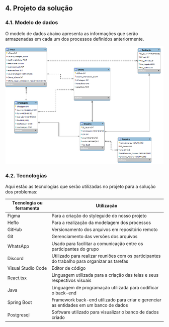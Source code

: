 ## 4. Projeto da solução

### 4.1. Modelo de dados

O modelo de dados abaixo apresenta as informações que serão armazenadas em cada um dos processos definidos anteriormente.

![Modelo de Dados](<images/MODELO DE DADOS TIS.png>)

### 4.2. Tecnologias

Aqui estão as tecnologias que serão utilizadas no projeto para a solução dos problemas:

| Tecnologia ou ferramenta | Utilização                                                                              	|
| ------------------------ | -----------------------------------------------------------------------------------------|
| Figma                	| Para a criação do styleguide do nosso projeto                                           	  |
| Heflo                	| Para a realização da modelagem dos processos                                            	  |
| GitHub               	| Versionamento dos arquivos em repositório remoto                                        	  |
| Git                  	| Gerenciamento das versões dos arquivos                                                  	  |
| WhatsApp             	| Usado para facilitar a comunicação entre os participantes do grupo                      	  |
| Discord              	| Utilizado para realizar reuniões com os participantes do trabalho para organizar as tarefas |
| Visual Studio Code   	| Editor de código                                                                           	|
| React.tsx            	| Linguagem utilizada para a criação das telas e seus respectivos visuais                   	|
| Java                 	| Linguagem de programação utilizada para codificar o back-end                              	|
| Spring Boot          	| Framework back-end utilizado para criar e gerenciar as entidades em um banco de dados   	  |
| Postgresql            | Software utilizado para visualizar o banco de dados criado                              	  |
